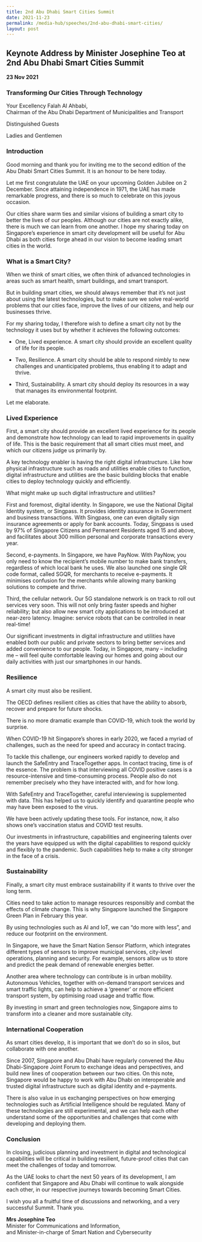 ```yaml
---
title: 2nd Abu Dhabi Smart Cities Summit
date: 2021-11-23
permalink: /media-hub/speeches/2nd-abu-dhabi-smart-cities/
layout: post
---
```

## Keynote Address by Minister Josephine Teo at 2nd Abu Dhabi Smart Cities Summit

**23 Nov 2021**

### Transforming Our Cities Through Technology

Your Excellency Falah Al Ahbabi,<br>
Chairman of the Abu Dhabi Department of Municipalities and Transport 

Distinguished Guests

Ladies and Gentlemen

### Introduction

Good morning and thank you for inviting me to the second edition of the Abu Dhabi Smart Cities Summit. It is an honour to be here today.

Let me first congratulate the UAE on your upcoming Golden Jubilee on 2 December. Since attaining independence in 1971, the UAE has made remarkable progress, and there is so much to celebrate on this joyous occasion.

Our cities share warm ties and similar visions of building a smart city to better the lives of our peoples. Although our cities are not exactly alike, there is much we can learn from one another. I hope my sharing today on Singapore’s experience in smart city development will be useful for Abu Dhabi as both cities forge ahead in our vision to become leading smart cities in the world.

### What is a Smart City?

When we think of smart cities, we often think of advanced technologies in areas such as smart health, smart buildings, and smart transport. 

But in building smart cities, we should always remember that it’s not just about using the latest technologies, but to make sure we solve real-world problems that our cities face, improve the lives of our citizens, and help our businesses thrive.  

For my sharing today, I therefore wish to define a smart city not by the technology it uses but by whether it achieves the following outcomes: 

* One, Lived experience. A smart city should provide an excellent quality of life for its people. 

* Two, Resilience. A smart city should be able to respond nimbly to new challenges and unanticipated problems, thus enabling it to adapt and thrive.

* Third, Sustainability. A smart city should deploy its resources in a way that manages its environmental footprint. 

Let me elaborate.

### Lived Experience 

First, a smart city should provide an excellent lived experience for its people and demonstrate how technology can lead to rapid improvements in quality of life. This is the basic requirement that all smart cities must meet, and which our citizens judge us primarily by. 

A key technology enabler is having the right digital infrastructure. Like how physical infrastructure such as roads and utilities enable cities to function, digital infrastructure and utilities are the basic building blocks that enable cities to deploy technology quickly and efficiently.  

What might make up such digital infrastructure and utilities? 

First and foremost, digital identity. In Singapore, we use the National Digital Identity system, or Singpass. It provides identity assurance in Government and business transactions. With Singpass, one can even digitally sign insurance agreements or apply for bank accounts. Today, Singpass is used by 97% of Singapore Citizens and Permanent Residents aged 15 and above, and facilitates about 300 million personal and corporate transactions every year.

Second, e-payments. In Singapore, we have PayNow. With PayNow, you only need to know the recipient’s mobile number to make bank transfers, regardless of which local bank he uses. We also launched one single QR code format, called SGQR, for merchants to receive e-payments. It minimises confusion for the merchants while allowing many banking solutions to compete and thrive.

Third, the cellular network. Our 5G standalone network is on track to roll out services very soon. This will not only bring faster speeds and higher reliability; but also allow new smart city applications to be introduced at near-zero latency. Imagine: service robots that can be controlled in near real-time! 

Our significant investments in digital infrastructure and utilities have enabled both our public and private sectors to bring better services and added convenience to our people. Today, in Singapore, many – including me – will feel quite comfortable leaving our homes and going about our daily activities with just our smartphones in our hands. 

### Resilience  

A smart city must also be resilient. 

The OECD defines resilient cities as cities that have the ability to absorb, recover and prepare for future shocks.

There is no more dramatic example than COVID-19, which took the world by surprise. 

When COVID-19 hit Singapore’s shores in early 2020, we faced a myriad of challenges, such as the need for speed and accuracy in contact tracing.

To tackle this challenge, our engineers worked rapidly to develop and launch the SafeEntry and TraceTogether apps.  In contact tracing, time is of the essence.    The problem is that interviewing all COVID positive cases is a resource-intensive and time-consuming process.  People also do not remember precisely who they have interacted with, and for how long. 

With SafeEntry and TraceTogether, careful interviewing is supplemented with data.  This has helped us to quickly identify and quarantine people who may have been exposed to the virus.  

We have been actively updating these tools. For instance, now, it also shows one’s vaccination status and COVID test results. 

Our investments in infrastructure, capabilities and engineering talents over the years have equipped us with the digital capabilities to respond quickly and flexibly to the pandemic. Such capabilities help to make a city stronger in the face of a crisis. 

### Sustainability

Finally, a smart city must embrace sustainability if it wants to thrive over the long term.

Cities need to take action to manage resources responsibly and combat the effects of climate change. This is why Singapore launched the Singapore Green Plan in February this year.

By using technologies such as AI and IoT, we can “do more with less”, and reduce our footprint on the environment. 

In Singapore, we have the Smart Nation Sensor Platform, which integrates different types of sensors to improve municipal services, city-level operations, planning and security. For example, sensors allow us to store and predict the peak demand of renewable energies better. 

Another area where technology can contribute is in urban mobility. Autonomous Vehicles, together with on-demand transport services and smart traffic lights, can help to achieve a ‘greener’ or more efficient transport system, by optimising road usage and traffic flow.

By investing in smart and green technologies now, Singapore aims to transform into a cleaner and more sustainable city.

### International Cooperation

As smart cities develop, it is important that we don’t do so in silos, but collaborate with one another. 

Since 2007, Singapore and Abu Dhabi have regularly convened the Abu Dhabi-Singapore Joint Forum to exchange ideas and perspectives, and build new lines of cooperation between our two cities. On this note, Singapore would be happy to work with Abu Dhabi on interoperable and trusted digital infrastructure such as digital identity and e-payments. 

There is also value in us exchanging perspectives on how emerging technologies such as Artificial Intelligence should be regulated.  Many of these technologies are still experimental, and we can help each other understand some of the opportunities and challenges that come with developing and deploying them.

### Conclusion

In closing, judicious planning and investment in digital and technological capabilities will be critical in building resilient, future-proof cities that can meet the challenges of today and tomorrow.

As the UAE looks to chart the next 50 years of its development, I am confident that Singapore and Abu Dhabi will continue to walk alongside each other, in our respective journeys towards becoming Smart Cities.

I wish you all a fruitful time of discussions and networking, and a very successful Summit. Thank you.

**Mrs Josephine Teo**<br>
Minister for Communications and Information, <br>
and Minister-in-charge of Smart Nation and Cybersecurity